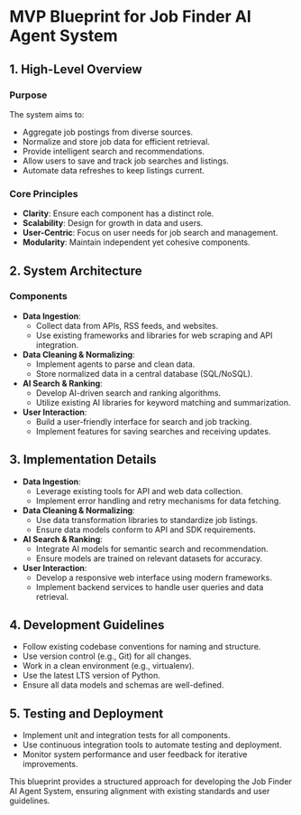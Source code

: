 # MVP Blueprint for Job Finder AI Agent System

## 1. High-Level Overview

### Purpose
The system aims to:
- Aggregate job postings from diverse sources.
- Normalize and store job data for efficient retrieval.
- Provide intelligent search and recommendations.
- Allow users to save and track job searches and listings.
- Automate data refreshes to keep listings current.

### Core Principles
- **Clarity**: Ensure each component has a distinct role.
- **Scalability**: Design for growth in data and users.
- **User-Centric**: Focus on user needs for job search and management.
- **Modularity**: Maintain independent yet cohesive components.

## 2. System Architecture

### Components
- **Data Ingestion**:
  - Collect data from APIs, RSS feeds, and websites.
  - Use existing frameworks and libraries for web scraping and API integration.
- **Data Cleaning & Normalizing**:
  - Implement agents to parse and clean data.
  - Store normalized data in a central database (SQL/NoSQL).
- **AI Search & Ranking**:
  - Develop AI-driven search and ranking algorithms.
  - Utilize existing AI libraries for keyword matching and summarization.
- **User Interaction**:
  - Build a user-friendly interface for search and job tracking.
  - Implement features for saving searches and receiving updates.

## 3. Implementation Details

- **Data Ingestion**:
  - Leverage existing tools for API and web data collection.
  - Implement error handling and retry mechanisms for data fetching.
- **Data Cleaning & Normalizing**:
  - Use data transformation libraries to standardize job listings.
  - Ensure data models conform to API and SDK requirements.
- **AI Search & Ranking**:
  - Integrate AI models for semantic search and recommendation.
  - Ensure models are trained on relevant datasets for accuracy.
- **User Interaction**:
  - Develop a responsive web interface using modern frameworks.
  - Implement backend services to handle user queries and data retrieval.

## 4. Development Guidelines

- Follow existing codebase conventions for naming and structure.
- Use version control (e.g., Git) for all changes.
- Work in a clean environment (e.g., virtualenv).
- Use the latest LTS version of Python.
- Ensure all data models and schemas are well-defined.

## 5. Testing and Deployment

- Implement unit and integration tests for all components.
- Use continuous integration tools to automate testing and deployment.
- Monitor system performance and user feedback for iterative improvements.

This blueprint provides a structured approach for developing the Job Finder AI Agent System, ensuring alignment with existing standards and user guidelines.